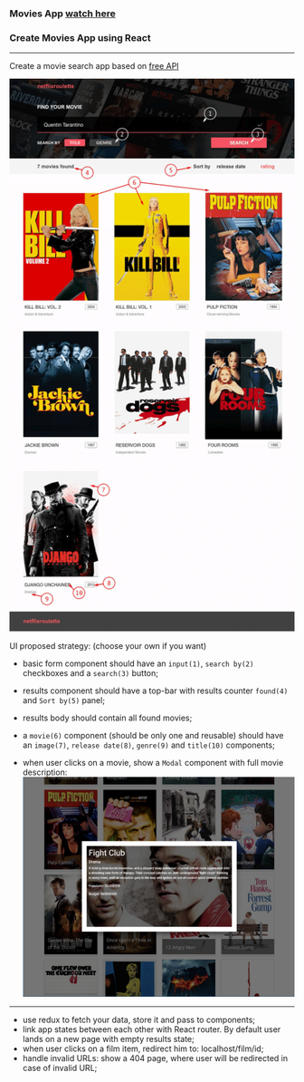 ### Movies App <a href='https://druzhkova.github.io/MoviesApp/'>watch here</a>

### Create Movies App using React
---
Create a movie search app based on [free API](https://reactjs-cdp.herokuapp.com/api-docs)

![Movies](./src/assets/movies.png)

UI proposed strategy: (choose your own if you want)

- basic form component should have an `input(1)`, `search by(2)` checkboxes and a `search(3)` button;

- results component should have a top-bar with results counter `found(4)` and `Sort by(5)` panel;

- results body should contain all found movies;

- a `movie(6)` component (should be only one and reusable) should have an `image(7)`, `release date(8)`, `genre(9)` and `title(10)` components;

- when user clicks on a movie, show a `Modal` component with full movie description:
![Movie](./src/assets/movie-modal.png)
---
- use redux to fetch your data, store it and pass to components;
- link app states between each other with React router. By default user lands on a new page with empty results state;
- when user clicks on a film item, redirect him to: 
localhost/film/id;
- handle invalid URLs: show a 404 page, where user will be redirected in case of invalid URL;
